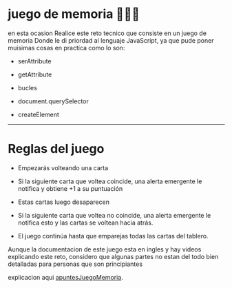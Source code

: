 # juego de memoria 👨🏽‍💻

en esta ocasion Realice este reto tecnico que consiste en un juego de memoria 
Donde le di priordad al lenguaje JavaScript, ya que pude poner muisimas cosas en practica como lo son:

*  serAttribute

* getAttribute

* bucles

* document.querySelector

* createElement

---

# Reglas del juego

* Empezarás volteando una carta

* Si la siguiente carta que voltea coincide, una alerta emergente le notifica y obtiene +1 a su puntuación

* Estas cartas luego desaparecen

* Si la siguiente carta que voltea no coincide, una alerta emergente le notifica esto y las cartas se voltean hacia atrás.

* El juego continúa hasta que emparejas todas las cartas del tablero.


Aunque la documentacion de este juego esta en ingles y hay videos explicando este reto, considero que algunas partes no estan del todo bien detalladas para personas que son principiantes


explicacion aqui [apuntesJuegoMemoria](https://excalidraw.com/#json=KPxpGu3Q6b7_AYdj7p5dG,4G07_ua1WTppivmxu3xg3g).